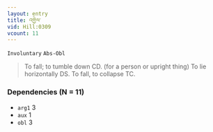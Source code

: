 ```yaml
---
layout: entry
title: འགྱེལ་
vid: Hill:0309
vcount: 11
---
```

`Involuntary` `Abs-Obl`
> To fall; to tumble down CD\.
 (for a person or upright thing) To lie horizontally DS\.
 To fall, to collapse TC\.

### Dependencies (N = 11)
* `arg1` 3
* `aux` 1
* `obl` 3


